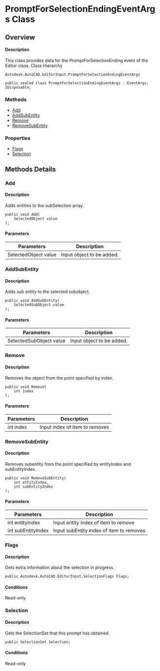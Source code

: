 # PromptForSelectionEndingEventArgs Class

## Overview

#### Description
This class provides data for the PromptForSelectionEnding event of the Editor class.
Class Hierarchy
```text
Autodesk.AutoCAD.EditorInput.PromptForSelectionEndingEventArgs
```

```text
public sealed class PromptForSelectionEndingEventArgs : EventArgs, IDisposable;
```

### Methods

- [Add](#add)
- [AddSubEntity](#addsubentity)
- [Remove](#remove)
- [RemoveSubEntity](#removesubentity)

### Properties

- [Flags](#flags)
- [Selection](#selection)


## Methods Details

### Add

#### Description
Adds entities to the subSelection array.
```text
public void Add(
    SelectedObject value
);
```

#### Parameters

| Parameters | Description |
| --- | --- |
| SelectedObject value | Input object to be added. |

### AddSubEntity

#### Description
Adds sub entity to the selected subobject.
```text
public void AddSubEntity(
    SelectedSubObject value
);
```

#### Parameters

| Parameters | Description |
| --- | --- |
| SelectedSubObject value | Input object to be added. |

### Remove

#### Description
Removes the object from the point specified by index.
```text
public void Remove(
    int index
);
```

#### Parameters

| Parameters | Description |
| --- | --- |
| int index | Input index of item to removes |

### RemoveSubEntity

#### Description
Removes subentity from the point specified by entityIndex and subEntityIndex.
```text
public void RemoveSubEntity(
    int entityIndex, 
    int subEntityIndex
);
```

#### Parameters

| Parameters | Description |
| --- | --- |
| int entityIndex | Input entity index of item to remove |
| int subEntityIndex | Input subEntity index of item to removes |

### Flags

#### Description
Gets extra information about the selection in progress.
```text
public Autodesk.AutoCAD.EditorInput.SelectionFlags Flags;
```

#### Conditions
Read-only
### Selection

#### Description
Gets the SelectionSet that this prompt has obtained.
```text
public SelectionSet Selection;
```

#### Conditions
Read-only